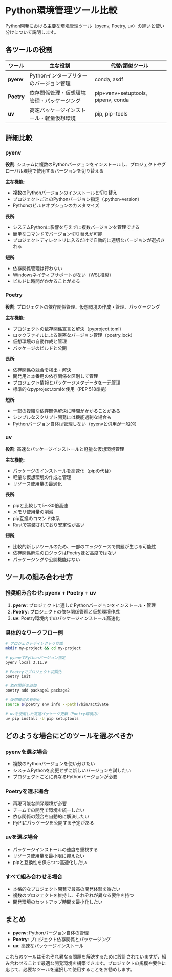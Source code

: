 # Python環境管理ツール比較

Python開発における主要な環境管理ツール（pyenv, Poetry, uv）の違いと使い分けについて説明します。

## 各ツールの役割

| ツール | 主な役割 | 代替/類似ツール |
|--------|----------|----------------|
| **pyenv** | Pythonインタープリターのバージョン管理 | conda, asdf |
| **Poetry** | 依存関係管理・仮想環境管理・パッケージング | pip+venv+setuptools, pipenv, conda |
| **uv** | 高速パッケージインストール・軽量仮想環境 | pip, pip-tools |

## 詳細比較

### pyenv

**役割**: システムに複数のPythonバージョンをインストールし、プロジェクトやグローバル環境で使用するバージョンを切り替える

**主な機能**:

- 複数のPythonバージョンのインストールと切り替え
- プロジェクトごとのPythonバージョン指定（.python-version）
- Pythonのビルドオプションのカスタマイズ

**長所**:

- システムPythonに影響を与えずに複数バージョンを管理できる
- 簡単なコマンドでバージョン切り替えが可能
- プロジェクトディレクトリに入るだけで自動的に適切なバージョンが選択される

**短所**:

- 依存関係管理は行わない
- Windowsネイティブサポートがない（WSL推奨）
- ビルドに時間がかかることがある

### Poetry

**役割**: プロジェクトの依存関係管理、仮想環境の作成・管理、パッケージング

**主な機能**:

- プロジェクトの依存関係宣言と解決（pyproject.toml）
- ロックファイルによる厳密なバージョン管理（poetry.lock）
- 仮想環境の自動作成と管理
- パッケージのビルドと公開

**長所**:

- 依存関係の競合を検出・解決
- 開発用と本番用の依存関係を区別して管理
- プロジェクト情報とパッケージメタデータを一元管理
- 標準的なpyproject.tomlを使用（PEP 518準拠）

**短所**:

- 一部の複雑な依存関係解決に時間がかかることがある
- シンプルなスクリプト開発には機能過剰な場合も
- Pythonバージョン自体は管理しない（pyenvと併用が一般的）

### uv

**役割**: 高速なパッケージインストールと軽量な仮想環境管理

**主な機能**:

- パッケージのインストールを高速化（pipの代替）
- 軽量な仮想環境の作成と管理
- リソース使用量の最適化

**長所**:

- pipと比較して5〜30倍高速
- メモリ使用量の削減
- pip互換のコマンド体系
- Rustで実装されており安定性が高い

**短所**:

- 比較的新しいツールのため、一部のエッジケースで問題が生じる可能性
- 依存関係解決のロジックはPoetryほど高度ではない
- パッケージングや公開機能はない

## ツールの組み合わせ方

### 推奨組み合わせ: pyenv + Poetry + uv

1. **pyenv**: プロジェクトに適したPythonバージョンをインストール・管理
2. **Poetry**: プロジェクトの依存関係管理と仮想環境作成
3. **uv**: Poetry環境内でのパッケージインストール高速化

### 具体的なワークフロー例

```bash
# プロジェクトディレクトリ作成
mkdir my-project && cd my-project

# pyenvでPythonバージョン指定
pyenv local 3.11.9

# Poetryでプロジェクト初期化
poetry init

# 依存関係の追加
poetry add package1 package2

# 仮想環境の有効化
source $(poetry env info --path)/bin/activate

# uvを使用した高速パッケージ更新（Poetry環境内）
uv pip install -U pip setuptools
```

## どのような場合にどのツールを選ぶべきか

### pyenvを選ぶ場合

- 複数のPythonバージョンを使い分けたい
- システムPythonを変更せずに新しいバージョンを試したい
- プロジェクトごとに異なるPythonバージョンが必要

### Poetryを選ぶ場合

- 再現可能な開発環境が必要
- チームでの開発で環境を統一したい
- 依存関係の競合を自動的に解決したい
- PyPIにパッケージを公開する予定がある

### uvを選ぶ場合

- パッケージインストールの速度を重視する
- リソース使用量を最小限に抑えたい
- pipと互換性を保ちつつ高速化したい

### すべて組み合わせる場合

- 本格的なプロジェクト開発で最高の開発体験を得たい
- 複数のプロジェクトを維持し、それぞれが異なる要件を持つ
- 開発環境のセットアップ時間を最小化したい

## まとめ

- **pyenv**: Pythonバージョン自体の管理
- **Poetry**: プロジェクト依存関係とパッケージング
- **uv**: 高速なパッケージインストール

これらのツールはそれぞれ異なる問題を解決するために設計されていますが、組み合わせることで最適な開発環境を構築できます。プロジェクトの規模や要件に応じて、必要なツールを選択して使用することをお勧めします。
